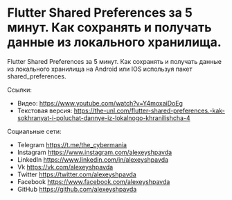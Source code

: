 # Flutter Shared Preferences за 5 минут. Как сохранять и получать данные из локального хранилища.

Flutter Shared Preferences за 5 минут. Как сохранять и получать данные из локального хранилища на Android или IOS используя пакет shared_preferences.

Ссылки:
- Видео: https://www.youtube.com/watch?v=Y4moxaiDoEg
- Текстовая версия: https://the-unl.com/flutter-shared-preferences.-kak-sokhranyat-i-poluchat-dannye-iz-lokalnogo-khranilishcha-4

Социальные сети:
- Telegram https://t.me/the_cybermania
- Instagram https://www.instagram.com/alexeyshpavda
- LinkedIn https://www.linkedin.com/in/alexeyshpavda
- Vk https://vk.com/alexeyshpavda
- Twitter https://twitter.com/alexeyshpavda
- Facebook https://www.facebook.com/alexeyshpavda
- GitHub https://github.com/alexeyshpavda
